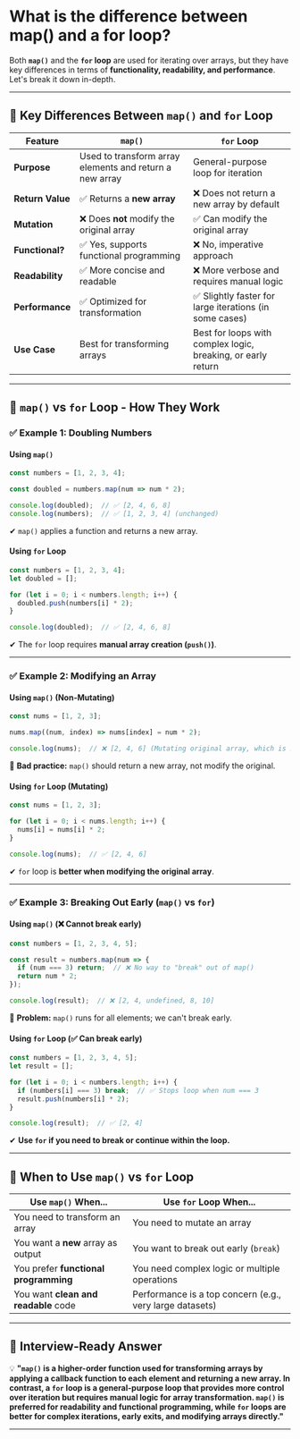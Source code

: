 # What is the difference between map() and a for loop?

Both **`map()`** and the **`for` loop** are used for iterating over arrays, but they have key differences in terms of **functionality, readability, and performance**. Let's break it down in-depth.

---

## **📌 Key Differences Between `map()` and `for` Loop**
| Feature            | `map()`                                  | `for` Loop                                  |
|--------------------|----------------------------------------|--------------------------------------------|
| **Purpose**        | Used to transform array elements and return a new array | General-purpose loop for iteration |
| **Return Value**   | ✅ Returns a **new array**             | ❌ Does not return a new array by default |
| **Mutation**       | ❌ Does **not** modify the original array | ✅ Can modify the original array |
| **Functional?**    | ✅ Yes, supports functional programming | ❌ No, imperative approach |
| **Readability**    | ✅ More concise and readable           | ❌ More verbose and requires manual logic |
| **Performance**    | ✅ Optimized for transformation        | ✅ Slightly faster for large iterations (in some cases) |
| **Use Case**       | Best for transforming arrays          | Best for loops with complex logic, breaking, or early return |

---

## **🔹 `map()` vs `for` Loop - How They Work**
### **✅ Example 1: Doubling Numbers**
#### **Using `map()`**
```javascript
const numbers = [1, 2, 3, 4];

const doubled = numbers.map(num => num * 2);

console.log(doubled);  // ✅ [2, 4, 6, 8]
console.log(numbers);  // ✅ [1, 2, 3, 4] (unchanged)
```
✔ `map()` applies a function and returns a new array.  

#### **Using `for` Loop**
```javascript
const numbers = [1, 2, 3, 4];
let doubled = [];

for (let i = 0; i < numbers.length; i++) {
  doubled.push(numbers[i] * 2);
}

console.log(doubled);  // ✅ [2, 4, 6, 8]
```
✔ The `for` loop requires **manual array creation (`push()`)**.

---

### **✅ Example 2: Modifying an Array**
#### **Using `map()` (Non-Mutating)**
```javascript
const nums = [1, 2, 3];

nums.map((num, index) => nums[index] = num * 2);

console.log(nums);  // ❌ [2, 4, 6] (Mutating original array, which is not recommended)
```
🚨 **Bad practice:** `map()` should return a new array, not modify the original.

#### **Using `for` Loop (Mutating)**
```javascript
const nums = [1, 2, 3];

for (let i = 0; i < nums.length; i++) {
  nums[i] = nums[i] * 2;
}

console.log(nums);  // ✅ [2, 4, 6]
```
✔ `for` loop is **better when modifying the original array**.

---

### **✅ Example 3: Breaking Out Early (`map()` vs `for`)**
#### **Using `map()` (❌ Cannot break early)**
```javascript
const numbers = [1, 2, 3, 4, 5];

const result = numbers.map(num => {
  if (num === 3) return;  // ❌ No way to "break" out of map()
  return num * 2;
});

console.log(result);  // ❌ [2, 4, undefined, 8, 10]
```
🚨 **Problem:** `map()` runs for all elements; we can't break early.

#### **Using `for` Loop (✅ Can break early)**
```javascript
const numbers = [1, 2, 3, 4, 5];
let result = [];

for (let i = 0; i < numbers.length; i++) {
  if (numbers[i] === 3) break;  // ✅ Stops loop when num === 3
  result.push(numbers[i] * 2);
}

console.log(result);  // ✅ [2, 4]
```
✔ **Use `for` if you need to break or continue within the loop.**

---

## **📌 When to Use `map()` vs `for` Loop**
| **Use `map()` When...** | **Use `for` Loop When...** |
|-------------------------|---------------------------|
| You need to transform an array | You need to mutate an array |
| You want a **new** array as output | You want to break out early (`break`) |
| You prefer **functional programming** | You need complex logic or multiple operations |
| You want **clean and readable** code | Performance is a top concern (e.g., very large datasets) |

---

## **📌 Interview-Ready Answer**
💡 **"`map()` is a higher-order function used for transforming arrays by applying a callback function to each element and returning a new array. In contrast, a `for` loop is a general-purpose loop that provides more control over iteration but requires manual logic for array transformation. `map()` is preferred for readability and functional programming, while `for` loops are better for complex iterations, early exits, and modifying arrays directly."**  

---
